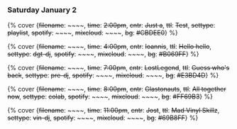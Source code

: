 ### Saturday January 2


{% cover {~~filename~~: ~~~~, ~~time~~: ~~2:00pm~~, ~~cntr~~: ~~Just a~~, ~~ttl~~: ~~Test~~, ~~settype~~: ~~playlist~~, ~~spotify~~: ~~~~, ~~mixcloud~~: ~~~~, ~~bg~~: ~~#CBDEE0~~} %}

{% cover {~~filename~~: ~~~~, ~~time~~: ~~4:00pm~~, ~~cntr~~: ~~Ioannis~~, ~~ttl~~: ~~Hello hello~~, ~~settype~~: ~~dgt-dj~~, ~~spotify~~: ~~~~, ~~mixcloud~~: ~~~~, ~~bg~~: ~~#B069FF~~} %}

{% cover {~~filename~~: ~~~~, ~~time~~: ~~7:00pm~~, ~~cntr~~: ~~LostLegend~~, ~~ttl~~: ~~Guess who's back~~, ~~settype~~: ~~pre-dj~~, ~~spotify~~: ~~~~, ~~mixcloud~~: ~~~~, ~~bg~~: ~~#E3BD4D~~} %}

{% cover {~~filename~~: ~~~~, ~~time~~: ~~8:00pm~~, ~~cntr~~: ~~Glastonauts~~, ~~ttl~~: ~~All together now~~, ~~settype~~: ~~colab~~, ~~spotify~~: ~~~~, ~~mixcloud~~: ~~~~, ~~bg~~: ~~#FF69B3~~} %}

{% cover {~~filename~~: ~~~~, ~~time~~: ~~11:00pm~~, ~~cntr~~: ~~Jost~~, ~~ttl~~: ~~Mad Vinyl Skillz~~, ~~settype~~: ~~vin-dj~~, ~~spotify~~: ~~~~, ~~mixcloud~~: ~~~~, ~~bg~~: ~~#69B8FF~~} %}